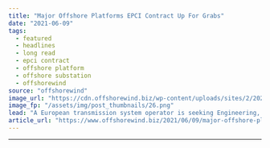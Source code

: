 ```yaml
---
title: "Major Offshore Platforms EPCI Contract Up For Grabs"
date: "2021-06-09"
tags: 
  - featured
  - headlines
  - long read
  - epci contract
  - offshore platform
  - offshore substation
  - offshorewind
source: "offshorewind"
image_url: "https://cdn.offshorewind.biz/wp-content/uploads/sites/2/2021/06/09105504/Major-offshore-platforms-EPCI-contract-up-for-grabs.png"
image_fp: "/assets/img/post_thumbnails/26.png"
lead: "A European transmission system operator is seeking Engineering, Procurement, Construction, and Installation (EPCI) services"
article_url: "https://www.offshorewind.biz/2021/06/09/major-offshore-platforms-epci-contract-up-for-grabs/"
---
```


---

